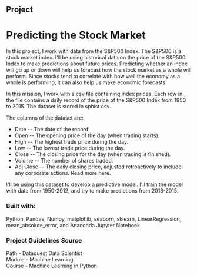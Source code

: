 ## Project
# Predicting the Stock Market

In this project, I work with data from the S&P500 Index. The S&P500 is a stock market index. I'll be using historical data on the price of the S&P500 Index to make predictions about future prices. Predicting whether an index will go up or down will help us forecast how the stock market as a whole will perform. Since stocks tend to correlate with how well the economy as a whole is performing, it can also help us make economic forecasts.

In this mission, I work with a csv file containing index prices. Each row in the file contains a daily record of the price of the S&P500 Index from 1950 to 2015. The dataset is stored in sphist.csv.

The columns of the dataset are:
- Date -- The date of the record.
- Open -- The opening price of the day (when trading starts).
- High -- The highest trade price during the day.
- Low -- The lowest trade price during the day.
- Close -- The closing price for the day (when trading is finished).
- Volume -- The number of shares traded.
- Adj Close -- The daily closing price, adjusted retroactively to include any corporate actions. Read more here.

I'll be using this dataset to develop a predictive model. I'll train the model with data from 1950-2012, and try to make predictions from 2013-2015.


### Built with:

Python, Pandas, Numpy, matplotlib, seaborn, sklearn, LinearRegression, mean_absolute_error, and Anaconda Jupyter Notebook.


### Project Guidelines Source

 Path - Dataquest Data Scientist\
 Module - Machine Learning\
 Course - Machine Learning in Python


